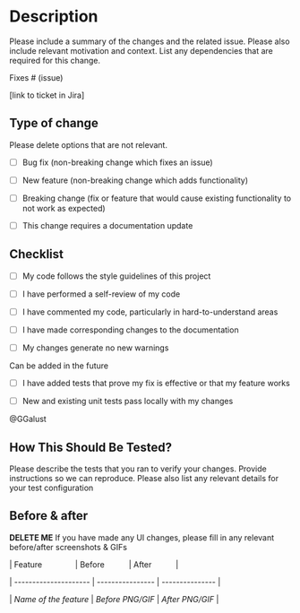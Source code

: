 # Description

Please include a summary of the changes and the related issue. Please also include relevant motivation and context. List any dependencies that are required for this change.



Fixes # (issue)

[link to ticket in Jira]



## Type of change

Please delete options that are not relevant.



*[ ] Bug fix (non-breaking change which fixes an issue)

*[ ] New feature (non-breaking change which adds functionality)

*[ ] Breaking change (fix or feature that would cause existing functionality to not work as expected)

*[ ] This change requires a documentation update



## Checklist

*[ ] My code follows the style guidelines of this project

*[ ] I have performed a self-review of my code

*[ ] I have commented my code, particularly in hard-to-understand areas

*[ ] I have made corresponding changes to the documentation

*[ ] My changes generate no new warnings



Can be added in the future

*[ ] I have added tests that prove my fix is effective or that my feature works

*[ ] New and existing unit tests pass locally with my changes

@GGalust



## How This Should Be Tested?

Please describe the tests that you ran to verify your changes. Provide instructions so we can reproduce. Please also list any relevant details for your test configuration



## Before & after

**DELETE ME** If you have made any UI changes, please fill in any relevant before/after screenshots & GIFs

| Feature               | Before           | After           |

| --------------------- | ---------------- | --------------- |

| _Name of the feature_ | _Before PNG/GIF_ | _After PNG/GIF_ |
